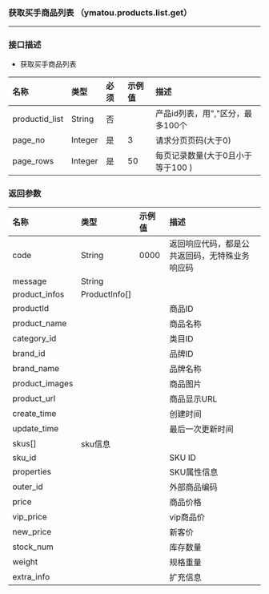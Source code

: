 ### 获取买手商品列表 （ymatou.products.list.get）

---

### 接口描述

* 获取买手商品列表

| 名称 | 类型 | 必须 | 示例值 | 描述 |
| :--- | :--- | :--- | :--- | :--- |
| productid_list|String|否| | 产品id列表，用","区分，最多100个|
| page\_no | Integer | 是 | 3 | 请求分页页码(大于0) |
| page\_rows | Integer | 是 | 50 | 每页记录数量(大于0且小于等于100 )|

### 返回参数

| 名称 | 类型 | 示例值 | 描述 |
| :--- | :--- | :--- | :--- |
| code | String | 0000 | 返回响应代码，都是公共返回码，无特殊业务响应码 |
| message | String |  |  |
| product\_infos | ProductInfo\[\] |  |  |  |
| productId |  |  | 商品ID |
| product\_name |  |  | 商品名称 |
| category\_id |  |  | 类目ID |
| brand\_id |  |  | 品牌ID |
| brand\_name |  |  | 品牌名称 |
| product\_images |  |  | 商品图片 |
| product\_url |  |  | 商品显示URL |
| create\_time |  |  | 创建时间 |
| update\_time |  |  | 最后一次更新时间 |
| skus\[\] | sku信息 |  |  |
| sku\_id |  |  | SKU ID |
| properties |  |  | SKU属性信息 |
| outer\_id |  |  | 外部商品编码 |
| price |  |  | 商品价格 |
| vip\_price |  |  | vip商品价 |
| new\_price |  |  | 新客价 |
| stock\_num |  |  | 库存数量 |
| weight |  |  | 规格重量 |
| extra\_info |  |  | 扩充信息 |



















